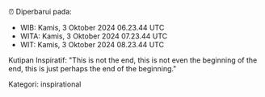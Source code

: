 ⏰ Diperbarui pada:
- WIB: Kamis, 3 Oktober 2024 06.23.44 UTC
- WITA: Kamis, 3 Oktober 2024 07.23.44 UTC
- WIT: Kamis, 3 Oktober 2024 08.23.44 UTC

Kutipan Inspiratif:
"This is not the end, this is not even the beginning of the end, this is just perhaps the end of the beginning."


Kategori: inspirational

